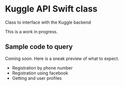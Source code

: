 # Kuggle API Swift class
Class to interface with the Kuggle backend

This is a work in progress.

## Sample code to query

Coming soon. Here is a sneak preview of what to expect.

* Registration by phone number
* Registration using facebook
* Getting and user profiles
